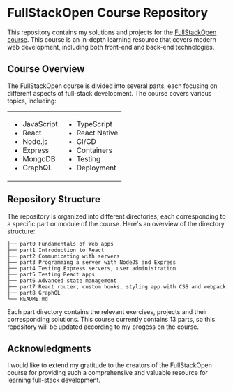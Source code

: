 # FullStackOpen Course Repository

This repository contains my solutions and projects for the [FullStackOpen course](https://fullstackopen.com/en/). This course is an in-depth learning resource that covers modern web development, including both front-end and back-end technologies.

## Course Overview

The FullStackOpen course is divided into several parts, each focusing on different aspects of full-stack development. The course covers various topics, including:
<table>
<tr>
<td>
<ul>
<li>JavaScript</li>
<li>React</li>
<li>Node.js</li>
<li>Express</li>
<li>MongoDB</li>
<li>GraphQL</li>
</ul>
</td>
<td>
<ul>
<li>TypeScript</li>
<li>React Native</li>
<li>CI/CD</li>
<li>Containers</li>
<li>Testing</li>
<li>Deployment</li>
</ul>
</td>
</tr>
</table>

## Repository Structure

The repository is organized into different directories, each corresponding to a specific part or module of the course. Here's an overview of the directory structure:
```
├── part0 Fundamentals of Web apps
├── part1 Introduction to React
├── part2 Communicating with servers
├── part3 Programming a server with NodeJS and Express
├── part4 Testing Express servers, user administration
├── part5 Testing React apps
├── part6 Advanced state management
├── part7 React router, custom hooks, styling app with CSS and webpack
├── part8 GraphQL
└── README.md
```

Each part directory contains the relevant exercises, projects and their corresponding solutions. This course currently contains 13 parts, so this repository will be updated according to my progess on the course.

## Acknowledgments

I would like to extend my gratitude to the creators of the FullStackOpen course for providing such a comprehensive and valuable resource for learning full-stack development.